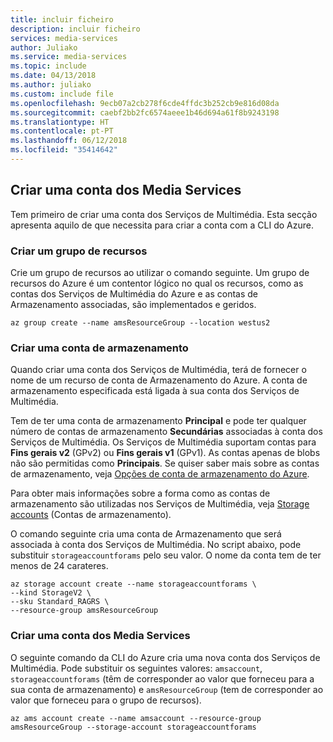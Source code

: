 ```yaml
---
title: incluir ficheiro
description: incluir ficheiro
services: media-services
author: Juliako
ms.service: media-services
ms.topic: include
ms.date: 04/13/2018
ms.author: juliako
ms.custom: include file
ms.openlocfilehash: 9ecb07a2cb278f6cde4ffdc3b252cb9e816d08da
ms.sourcegitcommit: caebf2bb2fc6574aeee1b46d694a61f8b9243198
ms.translationtype: HT
ms.contentlocale: pt-PT
ms.lasthandoff: 06/12/2018
ms.locfileid: "35414642"
---
```

## <a name="create-a-media-services-account"></a>Criar uma conta dos Media Services

Tem primeiro de criar uma conta dos Serviços de Multimédia. Esta secção apresenta aquilo de que necessita para criar a conta com a CLI do Azure.

### <a name="create-a-resource-group"></a>Criar um grupo de recursos

Crie um grupo de recursos ao utilizar o comando seguinte. Um grupo de recursos do Azure é um contentor lógico no qual os recursos, como as contas dos Serviços de Multimédia do Azure e as contas de Armazenamento associadas, são implementados e geridos.

```azurecli-interactive
az group create --name amsResourceGroup --location westus2
```

### <a name="create-a-storage-account"></a>Criar uma conta de armazenamento

Quando criar uma conta dos Serviços de Multimédia, terá de fornecer o nome de um recurso de conta de Armazenamento do Azure. A conta de armazenamento especificada está ligada à sua conta dos Serviços de Multimédia. 

Tem de ter uma conta de armazenamento **Principal** e pode ter qualquer número de contas de armazenamento **Secundárias** associadas à conta dos Serviços de Multimédia. Os Serviços de Multimédia suportam contas para **Fins gerais v2** (GPv2) ou **Fins gerais v1** (GPv1). As contas apenas de blobs não são permitidas como **Principais**. Se quiser saber mais sobre as contas de armazenamento, veja [Opções de conta de armazenamento do Azure](../articles/storage/common/storage-account-options.md). 

Para obter mais informações sobre a forma como as contas de armazenamento são utilizadas nos Serviços de Multimédia, veja [Storage accounts](../articles/media-services/latest/storage-account-concept.md) (Contas de armazenamento).

O comando seguinte cria uma conta de Armazenamento que será associada à conta dos Serviços de Multimédia. No script abaixo, pode substituir `storageaccountforams` pelo seu valor. O nome da conta tem de ter menos de 24 carateres.

```azurecli-interactive
az storage account create --name storageaccountforams \  
--kind StorageV2 \
--sku Standard_RAGRS \
--resource-group amsResourceGroup
```

### <a name="create-a-media-services-account"></a>Criar uma conta dos Media Services

O seguinte comando da CLI do Azure cria uma nova conta dos Serviços de Multimédia. Pode substituir os seguintes valores: `amsaccount`, `storageaccountforams` (têm de corresponder ao valor que forneceu para a sua conta de armazenamento) e `amsResourceGroup` (tem de corresponder ao valor que forneceu para o grupo de recursos).

```azurecli-interactive
az ams account create --name amsaccount --resource-group amsResourceGroup --storage-account storageaccountforams
```
